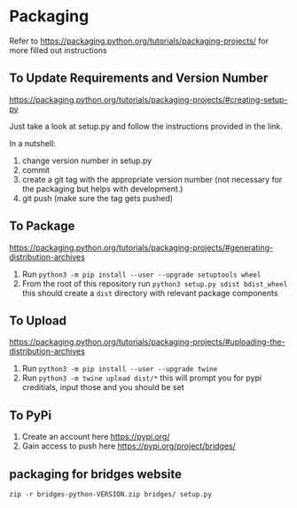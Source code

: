 # Packaging
Refer to https://packaging.python.org/tutorials/packaging-projects/
for more filled out instructions

## To Update Requirements and Version Number
https://packaging.python.org/tutorials/packaging-projects/#creating-setup-py

Just take a look at setup.py and follow the instructions provided in the link.

In a nutshell:
1. change version number in setup.py
2. commit
3. create a git tag with the appropriate version number (not necessary for the packaging but helps with development.)
4. git push (make sure the tag gets pushed)

## To Package
https://packaging.python.org/tutorials/packaging-projects/#generating-distribution-archives
1. Run `python3 -m pip install --user --upgrade setuptools wheel`
2. From the root of this repository run `python3 setup.py sdist bdist_wheel` this should create a `dist` directory with relevant package components

## To Upload
https://packaging.python.org/tutorials/packaging-projects/#uploading-the-distribution-archives
1. Run `python3 -m pip install --user --upgrade twine`
2. Run `python3 -m twine upload dist/*` this will prompt you for pypi creditials, input those and you should be set


## To PyPi
1. Create an account here https://pypi.org/
2. Gain access to push here https://pypi.org/project/bridges/

## packaging for bridges website

```
zip -r bridges-python-VERSION.zip bridges/ setup.py
```
